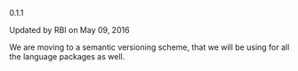0.1.1

Updated by RBI on May 09, 2016

We are moving to a semantic versioning scheme, that we will be using for all the language packages as well.
